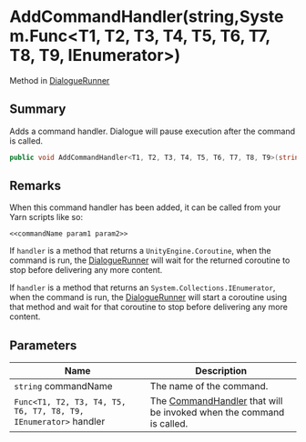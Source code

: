 # AddCommandHandler(string,System.Func\<T1, T2, T3, T4, T5, T6, T7, T8, T9, IEnumerator>)

Method in [DialogueRunner](yarn.unity.dialoguerunner.md)

## Summary

Adds a command handler. Dialogue will pause execution after the command is called.

```csharp
public void AddCommandHandler<T1, T2, T3, T4, T5, T6, T7, T8, T9>(string commandName, System.Func<T1, T2, T3, T4, T5, T6, T7, T8, T9, IEnumerator> handler);
```

## Remarks

When this command handler has been added, it can be called from your Yarn scripts like so:

```
<<commandName param1 param2>>
```

If `handler` is a method that returns a `UnityEngine.Coroutine`, when the command is run, the [DialogueRunner](yarn.unity.dialoguerunner.md) will wait for the returned coroutine to stop before delivering any more content.

If `handler` is a method that returns an `System.Collections.IEnumerator`, when the command is run, the [DialogueRunner](yarn.unity.dialoguerunner.md) will start a coroutine using that method and wait for that coroutine to stop before delivering any more content.

## Parameters

| Name                                                            | Description                                                                                   |
| --------------------------------------------------------------- | --------------------------------------------------------------------------------------------- |
| `string` commandName                                            | The name of the command.                                                                      |
| `Func<T1, T2, T3, T4, T5, T6, T7, T8, T9, IEnumerator>` handler | The [CommandHandler](yarn.commandhandler.md) that will be invoked when the command is called. |
